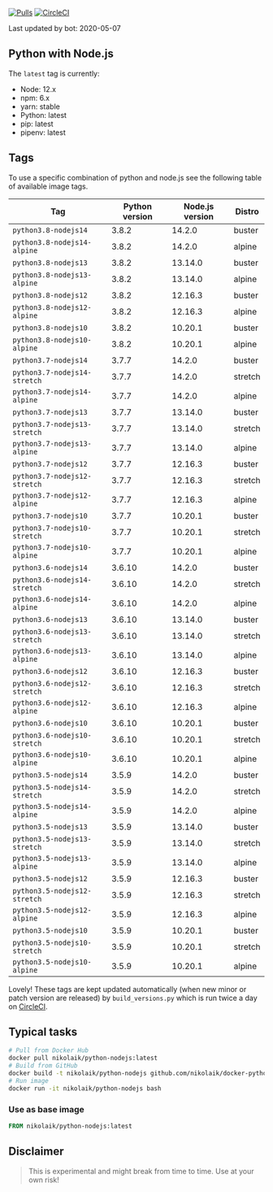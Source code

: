 [![Pulls](https://img.shields.io/docker/pulls/nikolaik/python-nodejs.svg?style=flat-square)](https://hub.docker.com/r/nikolaik/python-nodejs/)
[![CircleCI](https://img.shields.io/circleci/project/github/nikolaik/docker-python-nodejs.svg?style=flat-square)](https://circleci.com/gh/nikolaik/docker-python-nodejs)

Last updated by bot: 2020-05-07

## Python with Node.js
The `latest` tag is currently:

- Node: 12.x
- npm: 6.x
- yarn: stable
- Python: latest
- pip: latest
- pipenv: latest

## Tags
To use a specific combination of python and node.js see the following table of available image tags.

Tag | Python version | Node.js version | Distro
--- | --- | --- | ---
`python3.8-nodejs14` | 3.8.2 | 14.2.0 | buster
`python3.8-nodejs14-alpine` | 3.8.2 | 14.2.0 | alpine
`python3.8-nodejs13` | 3.8.2 | 13.14.0 | buster
`python3.8-nodejs13-alpine` | 3.8.2 | 13.14.0 | alpine
`python3.8-nodejs12` | 3.8.2 | 12.16.3 | buster
`python3.8-nodejs12-alpine` | 3.8.2 | 12.16.3 | alpine
`python3.8-nodejs10` | 3.8.2 | 10.20.1 | buster
`python3.8-nodejs10-alpine` | 3.8.2 | 10.20.1 | alpine
`python3.7-nodejs14` | 3.7.7 | 14.2.0 | buster
`python3.7-nodejs14-stretch` | 3.7.7 | 14.2.0 | stretch
`python3.7-nodejs14-alpine` | 3.7.7 | 14.2.0 | alpine
`python3.7-nodejs13` | 3.7.7 | 13.14.0 | buster
`python3.7-nodejs13-stretch` | 3.7.7 | 13.14.0 | stretch
`python3.7-nodejs13-alpine` | 3.7.7 | 13.14.0 | alpine
`python3.7-nodejs12` | 3.7.7 | 12.16.3 | buster
`python3.7-nodejs12-stretch` | 3.7.7 | 12.16.3 | stretch
`python3.7-nodejs12-alpine` | 3.7.7 | 12.16.3 | alpine
`python3.7-nodejs10` | 3.7.7 | 10.20.1 | buster
`python3.7-nodejs10-stretch` | 3.7.7 | 10.20.1 | stretch
`python3.7-nodejs10-alpine` | 3.7.7 | 10.20.1 | alpine
`python3.6-nodejs14` | 3.6.10 | 14.2.0 | buster
`python3.6-nodejs14-stretch` | 3.6.10 | 14.2.0 | stretch
`python3.6-nodejs14-alpine` | 3.6.10 | 14.2.0 | alpine
`python3.6-nodejs13` | 3.6.10 | 13.14.0 | buster
`python3.6-nodejs13-stretch` | 3.6.10 | 13.14.0 | stretch
`python3.6-nodejs13-alpine` | 3.6.10 | 13.14.0 | alpine
`python3.6-nodejs12` | 3.6.10 | 12.16.3 | buster
`python3.6-nodejs12-stretch` | 3.6.10 | 12.16.3 | stretch
`python3.6-nodejs12-alpine` | 3.6.10 | 12.16.3 | alpine
`python3.6-nodejs10` | 3.6.10 | 10.20.1 | buster
`python3.6-nodejs10-stretch` | 3.6.10 | 10.20.1 | stretch
`python3.6-nodejs10-alpine` | 3.6.10 | 10.20.1 | alpine
`python3.5-nodejs14` | 3.5.9 | 14.2.0 | buster
`python3.5-nodejs14-stretch` | 3.5.9 | 14.2.0 | stretch
`python3.5-nodejs14-alpine` | 3.5.9 | 14.2.0 | alpine
`python3.5-nodejs13` | 3.5.9 | 13.14.0 | buster
`python3.5-nodejs13-stretch` | 3.5.9 | 13.14.0 | stretch
`python3.5-nodejs13-alpine` | 3.5.9 | 13.14.0 | alpine
`python3.5-nodejs12` | 3.5.9 | 12.16.3 | buster
`python3.5-nodejs12-stretch` | 3.5.9 | 12.16.3 | stretch
`python3.5-nodejs12-alpine` | 3.5.9 | 12.16.3 | alpine
`python3.5-nodejs10` | 3.5.9 | 10.20.1 | buster
`python3.5-nodejs10-stretch` | 3.5.9 | 10.20.1 | stretch
`python3.5-nodejs10-alpine` | 3.5.9 | 10.20.1 | alpine

Lovely! These tags are kept updated automatically (when new minor or patch version are released) by `build_versions.py` which is run twice a day on [CircleCI](https://circleci.com/gh/nikolaik/docker-python-nodejs).

## Typical tasks
```bash
# Pull from Docker Hub
docker pull nikolaik/python-nodejs:latest
# Build from GitHub
docker build -t nikolaik/python-nodejs github.com/nikolaik/docker-python-nodejs
# Run image
docker run -it nikolaik/python-nodejs bash
```

### Use as base image
```Dockerfile
FROM nikolaik/python-nodejs:latest
```

## Disclaimer
> This is experimental and might break from time to time. Use at your own risk!
